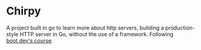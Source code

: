 # Chirpy

A project built in go to learn more about http servers, building a production-style HTTP server in Go, without the use of a framework. Following [boot.dev's course](https://www.boot.dev/courses/learn-http-servers-golang). 
